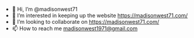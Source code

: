- 👋 Hi, I’m @madisonwest71
- 👀 I’m interested in keeping up the website https://madisonwest71.com/
- 💞️ I’m looking to collaborate on https://madisonwest71.com/
- 📫 How to reach me madisonwest1971@gmail.com

<!---
madisonwest71/madisonwest71 is a ✨ special ✨ repository because its `README.md` (this file) appears on your GitHub profile.
You can click the Preview link to take a look at your changes.
--->
